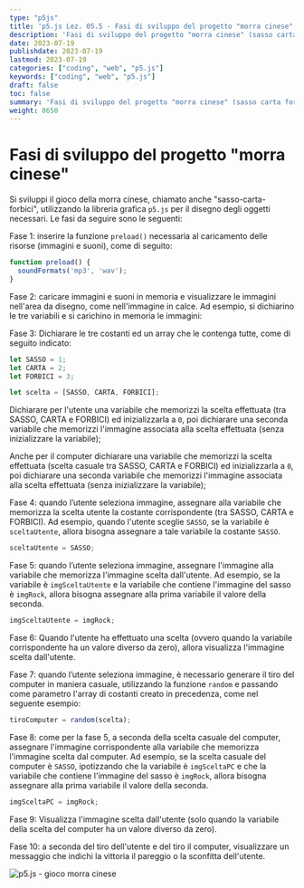 ```yaml
---
type: "p5js"
title: 'p5.js Lez. 05.5 - Fasi di sviluppo del progetto "morra cinese"'
description: 'Fasi di sviluppo del progetto "morra cinese" (sasso carta forbici)'
date: 2023-07-19
publishdate: 2023-07-19
lastmod: 2023-07-19
categories: ["coding", "web", "p5.js"]
keywords: ["coding", "web", "p5.js"]
draft: false
toc: false
summary: 'Fasi di sviluppo del progetto "morra cinese" (sasso carta forbici)'
weight: 8650
---
```


# Fasi di sviluppo del progetto "morra cinese"

Si sviluppi il gioco della morra cinese, chiamato anche "sasso-carta-forbici", utilizzando la libreria grafica ``p5.js`` per il disegno degli oggetti necessari. Le fasi da seguire sono le seguenti:

Fase 1: inserire la funzione ``preload()`` necessaria al caricamento delle risorse (immagini e suoni), come di seguito:

```javascript
function preload() {
  soundFormats('mp3', 'wav');
}
```

Fase 2: caricare immagini e suoni in memoria e visualizzare le immagini nell'area da disegno, come nell'immagine in calce. Ad esempio, si dichiarino le tre variabili e si carichino in memoria le immagini:

Fase 3: Dichiarare le tre costanti ed un array che le contenga tutte, come di seguito indicato:

```javascript
let SASSO = 1;
let CARTA = 2;
let FORBICI = 3;

let scelta = [SASSO, CARTA, FORBICI];
```

Dichiarare per l'utente una variabile che memorizzi la scelta effettuata (tra SASSO, CARTA e FORBICI) ed inizializzarla a ``0``, poi dichiarare una seconda variabile che memorizzi l'immagine associata alla scelta effettuata (senza inizializzare la variabile);

Anche per il computer dichiarare una variabile che memorizzi la scelta effettuata (scelta casuale tra SASSO, CARTA e FORBICI) ed inizializzarla a ``0``, poi dichiarare una seconda variabile che memorizzi l'immagine associata alla scelta effettuata (senza inizializzare la variabile);

Fase 4: quando l’utente seleziona immagine, assegnare alla variabile che memorizza la scelta utente la costante corrispondente (tra SASSO, CARTA e FORBICI). Ad esempio, quando l'utente sceglie ``SASSO``, se la variabile è ``sceltaUtente``, allora bisogna assegnare a tale variabile la costante ``SASSO``.

```javascript
sceltaUtente = SASSO;
```

Fase 5: quando l’utente seleziona immagine, assegnare l'immagine alla variabile che memorizza l'immagine scelta dall'utente. Ad esempio, se la variabile è ``imgSceltaUtente`` e la variabile che contiene l'immagine del sasso è ``imgRock``, allora bisogna assegnare alla prima variabile il valore della seconda.

```javascript
imgSceltaUtente = imgRock;
```

Fase 6: Quando l'utente ha effettuato una scelta (ovvero quando la variabile corrispondente ha un valore diverso da zero), allora visualizza l'immagine scelta dall'utente.

Fase 7: quando l’utente seleziona immagine, è necessario generare il tiro del computer in maniera casuale, utilizzando la funzione ``random`` e passando come parametro l'array di costanti creato in precedenza, come nel seguente esempio:

```javascript
tiroComputer = random(scelta);
```

Fase 8: come per la fase 5, a seconda della scelta casuale del computer, assegnare l'immagine corrispondente alla variabile che memorizza l'immagine scelta dal computer. Ad esempio, se la scelta casuale del computer è ``SASSO``, ipotizzando che la variabile è ``imgSceltaPC`` e che la variabile che contiene l'immagine del sasso è ``imgRock``, allora bisogna assegnare alla prima variabile il valore della seconda.

```javascript
imgSceltaPC = imgRock;
```

Fase 9: Visualizza l'immagine scelta dall'utente (solo quando la variabile della scelta del computer ha un valore diverso da zero).

Fase 10: a seconda del tiro dell'utente e del tiro il computer, visualizzare un messaggio che indichi la vittoria il pareggio o la sconfitta dell'utente.

![p5.js - gioco morra cinese](/static/coding/web/p5js/progettoMorraCinese.png "p5.js - gioco morra cinese")
